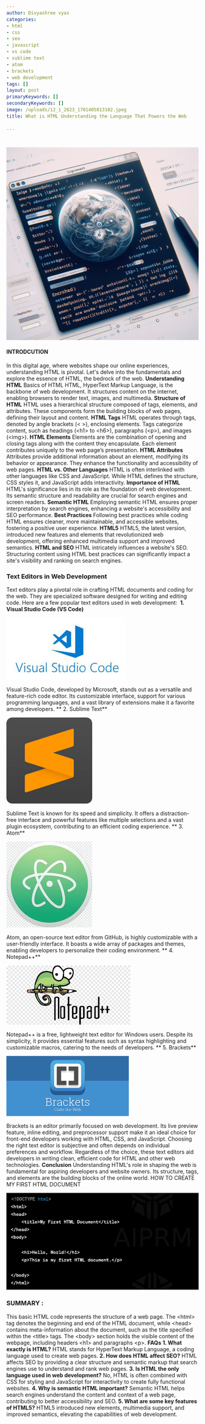 ```yaml
---
author: Divyashree vyas
categories: 
- html 
- css
- seo 
- javascript 
- vs code 
- sublime text
- atom 
- brackets
- web development 
tags: []
layout: post
primaryKeywords: []
secondaryKeywords: []
image: /uploads/12_1_2023_1701405013102.jpeg
title: What is HTML Understanding the Language That Powers the Web

---
```

# 

![img](/uploads/12_1_2023_1701405027193.jpeg)

#### **INTRODCUTION**
In this digital age, where websites shape our online experiences, understanding HTML is pivotal. Let's delve into the fundamentals and explore the essence of HTML, the bedrock of the web.
**Understanding HTML**
Basics of HTML
HTML, HyperText Markup Language, is the backbone of web development. It structures content on the internet, enabling browsers to render text, images, and multimedia.
**Structure of HTML**
HTML uses a hierarchical structure composed of tags, elements, and attributes. These components form the building blocks of web pages, defining their layout and content.
**HTML Tags**
HTML operates through tags, denoted by angle brackets (&lt; &gt;), enclosing elements. Tags categorize content, such as headings (&lt;h1&gt; to &lt;h6&gt;), paragraphs (&lt;p&gt;), and images (&lt;img&gt;).
**HTML Elements**
Elements are the combination of opening and closing tags along with the content they encapsulate. Each element contributes uniquely to the web page’s presentation.
**HTML Attributes**
Attributes provide additional information about an element, modifying its behavior or appearance. They enhance the functionality and accessibility of web pages.
**HTML vs. Other Languages**
HTML is often interlinked with other languages like CSS and JavaScript. While HTML defines the structure, CSS styles it, and JavaScript adds interactivity.
**Importance of HTML**
HTML's significance lies in its role as the foundation of web development. Its semantic structure and readability are crucial for search engines and screen readers.
**Semantic HTML**
Employing semantic HTML ensures proper interpretation by search engines, enhancing a website's accessibility and SEO performance.
**Best Practices**
Following best practices while coding HTML ensures cleaner, more maintainable, and accessible websites, fostering a positive user experience.
**HTML5**
HTML5, the latest version, introduced new features and elements that revolutionized web development, offering enhanced multimedia support and improved semantics.
**HTML and SEO**
HTML intricately influences a website's SEO. Structuring content using HTML best practices can significantly impact a site's visibility and ranking on search engines.
### **Text Editors in Web Development**
Text editors play a pivotal role in crafting HTML documents and coding for the web. They are specialized software designed for writing and editing code. Here are a few popular text editors used in web development:
&nbsp;**1. Visual Studio Code (VS Code)**

![img](/uploads/12_1_2023_1701405413319.jpeg)

Visual Studio Code, developed by Microsoft, stands out as a versatile and feature-rich code editor. Its customizable interface, support for various programming languages, and a vast library of extensions make it a favorite among developers.
** 2. Sublime Text**

![img](/uploads/12_1_2023_1701405438104.jpeg)

Sublime Text is known for its speed and simplicity. It offers a distraction-free interface and powerful features like multiple selections and a vast plugin ecosystem, contributing to an efficient coding experience.
** 3. Atom**

![img](/uploads/12_1_2023_1701405454064.jpeg)

Atom, an open-source text editor from GitHub, is highly customizable with a user-friendly interface. It boasts a wide array of packages and themes, enabling developers to personalize their coding environment.
** 4. Notepad++**

![img](/uploads/12_1_2023_1701405467685.png)

Notepad++ is a free, lightweight text editor for Windows users. Despite its simplicity, it provides essential features such as syntax highlighting and customizable macros, catering to the needs of developers.
** 5. Brackets**

![img](/uploads/12_1_2023_1701405480799.png)

Brackets is an editor primarily focused on web development. Its live preview feature, inline editing, and preprocessor support make it an ideal choice for front-end developers working with HTML, CSS, and JavaScript.
Choosing the right text editor is subjective and often depends on individual preferences and workflow. Regardless of the choice, these text editors aid developers in writing clean, efficient code for HTML and other web technologies.
**Conclusion**
Understanding HTML's role in shaping the web is fundamental for aspiring developers and website owners. Its structure, tags, and elements are the building blocks of the online world.
HOW TO CREATE MY FIRST HTML DOCUMENT&nbsp;

![img](/uploads/12_1_2023_1701404615967.png)
### **SUMMARY** :&nbsp;
This basic HTML code represents the structure of a web page. The &lt;html&gt; tag denotes the beginning and end of the HTML document, while &lt;head&gt; contains meta-information about the document, such as the title specified within the &lt;title&gt; tags. The &lt;body&gt; section holds the visible content of the webpage, including headers &lt;h1&gt; and paragraphs &lt;p&gt;.
**FAQs**
**1. What exactly is HTML?**
HTML stands for HyperText Markup Language, a coding language used to create web pages.
**2. How does HTML affect SEO?**
HTML affects SEO by providing a clear structure and semantic markup that search engines use to understand and rank web pages.
**3. Is HTML the only language used in web development?**
No, HTML is often combined with CSS for styling and JavaScript for interactivity to create fully functional websites.
**4. Why is semantic HTML important?**
Semantic HTML helps search engines understand the content and context of a web page, contributing to better accessibility and SEO.
**5. What are some key features of HTML5?**
HTML5 introduced new elements, multimedia support, and improved semantics, elevating the capabilities of web development.

